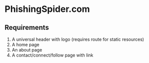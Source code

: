 # PhishingSpider.com

## Requirements
1. A universal header with logo (requires route for static resources)
3. A home page
4. An about page
5. A contact/connect/follow page with link


